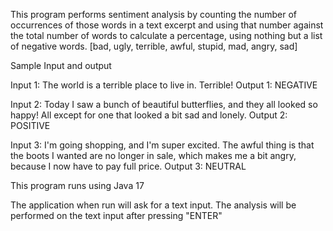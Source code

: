 This program  performs sentiment analysis by counting the number of occurrences of those words in a text excerpt and using that number against the total number of words to calculate a percentage, using nothing but a list of negative words.
[bad, ugly, terrible, awful, stupid, mad, angry, sad]

Sample Input and output

Input 1: The world is a terrible place to live in. Terrible!
Output 1: NEGATIVE

Input 2: Today I saw a bunch of beautiful butterflies, and they all looked so happy! All except for one that looked a bit sad and lonely.
Output 2: POSITIVE

Input 3: I'm going shopping, and I'm super excited. The awful thing is that the boots I wanted are no longer in sale, which makes me a bit angry, because I now have to pay full price.
Output 3: NEUTRAL

This program runs using Java 17

The application when run will ask for a text input. The analysis will be performed on the text input after pressing "ENTER"
